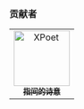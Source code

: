 ### 贡献者
<!-- readme: collaborators,contributors -start -->
<table>
<tr>
    <td align="center">
        <a href="https://github.com/XPoet">
            <img src="https://avatars.githubusercontent.com/u/24516169?v=4" width="100;" alt="XPoet"/>
            <br />
            <sub><b>指间的诗意</b></sub>
        </a>
    </td></tr>
</table>
<!-- readme: collaborators,contributors -end -->

